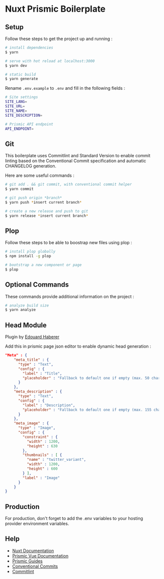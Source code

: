 # Nuxt Prismic Boilerplate

## Setup

Follow these steps to get the project up and running :

``` bash
# install dependencies
$ yarn

# serve with hot reload at localhost:3000
$ yarn dev

# static build
$ yarn generate
```

Rename `.env.example` to `.env` and fill in the following fields :

``` bash
# Site settings
SITE_LANG=
SITE_URL=
SITE_NAME=
SITE_DESCRIPTION=

# Prismic API endpoint
API_ENDPOINT=
```

## Git

This boilerplate uses Commitlint and Standard Version to enable commit linting based on the Conventional Commit specification and automatic CHANGELOG generation.

Here are some useful commands :

``` bash
# git add . && git commit, with conventional commit helper
$ yarn commit

# git push origin *branch*
$ yarn push *insert current branch*

# create a new release and push to git
$ yarn release *insert current branch*
```

## Plop

Follow these steps to be able to boostrap new files using plop :

``` bash
# install plop globally
$ npm install -g plop

# bootstrap a new component or page
$ plop
```

## Optional Commands

These commands provide additional information on the project :

``` bash
# analyze build size
$ yarn analyze
```

## Head Module

Plugin by [Edouard Haberer](https://github.com/lihbr)

Add this in prismic page json editor to enable dynamic head generation :

```json
"Meta" : {
    "meta_title" : {
      "type" : "Text",
      "config" : {
        "label" : "Title",
        "placeholder" : "Fallback to default one if empty (max. 50 characters)"
      }
    },
    "meta_description" : {
      "type" : "Text",
      "config" : {
        "label" : "Description",
        "placeholder" : "Fallback to default one if empty (max. 155 characters)"
      }
    },
    "meta_image" : {
      "type" : "Image",
      "config" : {
        "constraint" : {
          "width" : 1200,
          "height" : 630
        },
        "thumbnails" : [ {
          "name" : "twitter_variant",
          "width" : 1200,
          "height" : 600
        } ],
        "label" : "Image"
      }
    }
}
```

## Production

For production, don't forget to add the .env variables to your hosting provider environment variables.

## Help

- [Nuxt Documentation](https://nuxtjs.org/api)
- [Prismic Vue Documentation](https://prismic.io/docs/vuejs/getting-started/with-the-vuejs-starter)
- [Prismic Guides](https://user-guides.prismic.io/en/)
- [Conventional Commits](https://www.conventionalcommits.org/en/v1.0.0/)
- [Commitlint](https://commitlint.js.org/#/)
